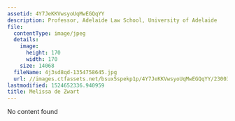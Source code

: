 ```yaml
---
assetid: 4Y7JeKKVwsyoUqMwEGQqYY
description: Professor, Adelaide Law School, University of Adelaide
file:
  contentType: image/jpeg
  details:
    image:
      height: 170
      width: 170
    size: 14068
  fileName: 4j3sd8qd-1354758645.jpg
  url: //images.ctfassets.net/bsux5spekp1p/4Y7JeKKVwsyoUqMwEGQqYY/230037626138a77f532552c66d5f5abc/4j3sd8qd-1354758645.jpg
lastmodified: 1524652336.940959
title: Melissa de Zwart
---
```

No content found